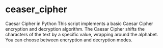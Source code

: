 # ceaser_cipher
Caesar Cipher in Python  This script implements a basic Caesar Cipher encryption and decryption algorithm. The Caesar Cipher shifts the characters of the text by a specific value, wrapping around the alphabet. You can choose between encryption and decryption modes.
